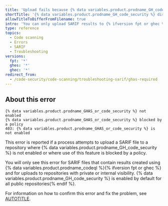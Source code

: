 ```yaml
---
title: 'Upload fails because {% data variables.product.prodname_GH_code_security %} is disabled'
shortTitle: '{% data variables.product.prodname_GH_code_security %} disabled'
allowTitleToDifferFromFilename: true
intro: 'You can only upload SARIF results to {% ifversion fpt or ghec %}private or internal {% endif %}repositories where {% data variables.product.prodname_GH_code_security %} is enabled.'
type: reference
topics:
  - Code scanning
  - Errors
  - SARIF
  - Troubleshooting
versions:
  fpt: '*'
  ghes: '*'
  ghec: '*'
redirect_from:
  - /code-security/code-scanning/troubleshooting-sarif/ghas-required
---
```


## About this error

```text
{% data variables.product.prodname_GHAS_or_code_security %} not enabled
{% data variables.product.prodname_GHAS_or_code_security %} blocked by a policy
403: {% data variables.product.prodname_GHAS_or_code_security %} is not enabled
```

This error is reported if a process attempts to upload a SARIF file to a repository where {% data variables.product.prodname_GH_code_security %} is not enabled or where use of this feature is blocked by a policy.

You will only see this error for SARIF files that contain results created using {% data variables.product.prodname_codeql %}{% ifversion fpt or ghec %} and for uploads to repositories with private or internal visibility. {% data variables.product.prodname_GH_code_security %} is enabled by default for all public repositories{% endif %}.

For information on how to confirm this error and fix the problem, see [AUTOTITLE](/code-security/code-scanning/troubleshooting-code-scanning/advanced-security-must-be-enabled).
